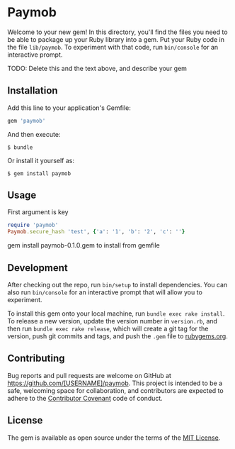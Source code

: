 # Paymob

Welcome to your new gem! In this directory, you'll find the files you need to be able to package up your Ruby library into a gem. Put your Ruby code in the file `lib/paymob`. To experiment with that code, run `bin/console` for an interactive prompt.

TODO: Delete this and the text above, and describe your gem

## Installation

Add this line to your application's Gemfile:

```ruby
gem 'paymob'
```

And then execute:

    $ bundle

Or install it yourself as:

    $ gem install paymob

## Usage
First argument is key
```ruby
require 'paymob'
Paymob.secure_hash 'test', {'a': '1', 'b': '2', 'c': ''}
```

gem install paymob-0.1.0.gem to install from gemfile

## Development

After checking out the repo, run `bin/setup` to install dependencies. You can also run `bin/console` for an interactive prompt that will allow you to experiment.

To install this gem onto your local machine, run `bundle exec rake install`. To release a new version, update the version number in `version.rb`, and then run `bundle exec rake release`, which will create a git tag for the version, push git commits and tags, and push the `.gem` file to [rubygems.org](https://rubygems.org).

## Contributing

Bug reports and pull requests are welcome on GitHub at https://github.com/[USERNAME]/paymob. This project is intended to be a safe, welcoming space for collaboration, and contributors are expected to adhere to the [Contributor Covenant](http://contributor-covenant.org) code of conduct.


## License

The gem is available as open source under the terms of the [MIT License](http://opensource.org/licenses/MIT).

